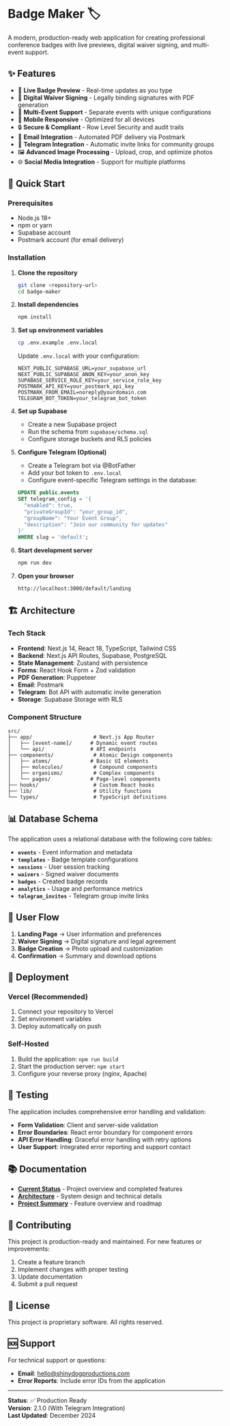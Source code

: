 # Badge Maker 🏷️

A modern, production-ready web application for creating professional conference badges with live previews, digital waiver signing, and multi-event support.

## ✨ **Features**

- 🎨 **Live Badge Preview** - Real-time updates as you type
- 📝 **Digital Waiver Signing** - Legally binding signatures with PDF generation
- 🎯 **Multi-Event Support** - Separate events with unique configurations
- 📱 **Mobile Responsive** - Optimized for all devices
- 🔒 **Secure & Compliant** - Row Level Security and audit trails
- 📧 **Email Integration** - Automated PDF delivery via Postmark
- 🤖 **Telegram Integration** - Automatic invite links for community groups
- 🖼️ **Advanced Image Processing** - Upload, crop, and optimize photos
- 🌐 **Social Media Integration** - Support for multiple platforms

## 🚀 **Quick Start**

### **Prerequisites**
- Node.js 18+ 
- npm or yarn
- Supabase account
- Postmark account (for email delivery)

### **Installation**

1. **Clone the repository**
   ```bash
   git clone <repository-url>
   cd badge-maker
   ```

2. **Install dependencies**
   ```bash
   npm install
   ```

3. **Set up environment variables**
   ```bash
   cp .env.example .env.local
   ```
   
   Update `.env.local` with your configuration:
   ```env
   NEXT_PUBLIC_SUPABASE_URL=your_supabase_url
   NEXT_PUBLIC_SUPABASE_ANON_KEY=your_anon_key
   SUPABASE_SERVICE_ROLE_KEY=your_service_role_key
   POSTMARK_API_KEY=your_postmark_api_key
   POSTMARK_FROM_EMAIL=noreply@yourdomain.com
   TELEGRAM_BOT_TOKEN=your_telegram_bot_token
   ```

4. **Set up Supabase**
   - Create a new Supabase project
   - Run the schema from `supabase/schema.sql`
   - Configure storage buckets and RLS policies

5. **Configure Telegram (Optional)**
   - Create a Telegram bot via @BotFather
   - Add your bot token to `.env.local`
   - Configure event-specific Telegram settings in the database:
   ```sql
   UPDATE public.events 
   SET telegram_config = '{
     "enabled": true,
     "privateGroupId": "your_group_id",
     "groupName": "Your Event Group",
     "description": "Join our community for updates"
   }'
   WHERE slug = 'default';
   ```

6. **Start development server**
   ```bash
   npm run dev
   ```

7. **Open your browser**
   ```
   http://localhost:3000/default/landing
   ```

## 🏗️ **Architecture**

### **Tech Stack**
- **Frontend**: Next.js 14, React 18, TypeScript, Tailwind CSS
- **Backend**: Next.js API Routes, Supabase, PostgreSQL
- **State Management**: Zustand with persistence
- **Forms**: React Hook Form + Zod validation
- **PDF Generation**: Puppeteer
- **Email**: Postmark
- **Telegram**: Bot API with automatic invite generation
- **Storage**: Supabase Storage with RLS

### **Component Structure**
```
src/
├── app/                    # Next.js App Router
│   ├── [event-name]/      # Dynamic event routes
│   └── api/               # API endpoints
├── components/             # Atomic Design components
│   ├── atoms/             # Basic UI elements
│   ├── molecules/          # Compound components
│   ├── organisms/          # Complex components
│   └── pages/             # Page-level components
├── hooks/                  # Custom React hooks
├── lib/                    # Utility functions
└── types/                  # TypeScript definitions
```

## 📊 **Database Schema**

The application uses a relational database with the following core tables:

- **`events`** - Event information and metadata
- **`templates`** - Badge template configurations
- **`sessions`** - User session tracking
- **`waivers`** - Signed waiver documents
- **`badges`** - Created badge records
- **`analytics`** - Usage and performance metrics
- **`telegram_invites`** - Telegram group invite links

## 🔄 **User Flow**

1. **Landing Page** → User information and preferences
2. **Waiver Signing** → Digital signature and legal agreement
3. **Badge Creation** → Photo upload and customization
4. **Confirmation** → Summary and download options

## 🚀 **Deployment**

### **Vercel (Recommended)**
1. Connect your repository to Vercel
2. Set environment variables
3. Deploy automatically on push

### **Self-Hosted**
1. Build the application: `npm run build`
2. Start the production server: `npm start`
3. Configure your reverse proxy (nginx, Apache)

## 🧪 **Testing**

The application includes comprehensive error handling and validation:

- **Form Validation**: Client and server-side validation
- **Error Boundaries**: React error boundary for component errors
- **API Error Handling**: Graceful error handling with retry options
- **User Support**: Integrated error reporting and support contact

## 📚 **Documentation**

- [**Current Status**](docs/CURRENT_STATUS.md) - Project overview and completed features
- [**Architecture**](docs/ARCHITECTURE.md) - System design and technical details
- [**Project Summary**](docs/PROJECT_SUMMARY.md) - Feature overview and roadmap

## 🤝 **Contributing**

This project is production-ready and maintained. For new features or improvements:

1. Create a feature branch
2. Implement changes with proper testing
3. Update documentation
4. Submit a pull request

## 📄 **License**

This project is proprietary software. All rights reserved.

## 🆘 **Support**

For technical support or questions:
- **Email**: hello@shinydogproductions.com
- **Error Reports**: Include error IDs from the application

---

**Status**: ✅ Production Ready  
**Version**: 2.1.0 (With Telegram Integration)  
**Last Updated**: December 2024
